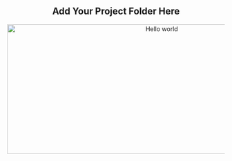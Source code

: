 <h2 align="center"> Add Your Project Folder Here</h2>

<p align='center'><img  src="https://hacktoberfest.digitalocean.com/_nuxt/img/logo-hacktoberfest-full.f42e3b1.svg" width="700" height="300" style="width: 700px; height: 300px;"" alt="Hello world" ></p>
